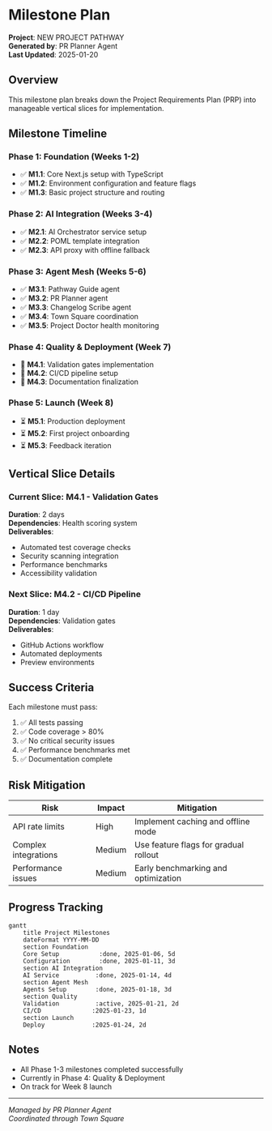# Milestone Plan

**Project**: NEW PROJECT PATHWAY  
**Generated by**: PR Planner Agent  
**Last Updated**: 2025-01-20

## Overview

This milestone plan breaks down the Project Requirements Plan (PRP) into manageable vertical slices for implementation.

## Milestone Timeline

### Phase 1: Foundation (Weeks 1-2)
- ✅ **M1.1**: Core Next.js setup with TypeScript
- ✅ **M1.2**: Environment configuration and feature flags
- ✅ **M1.3**: Basic project structure and routing

### Phase 2: AI Integration (Weeks 3-4)
- ✅ **M2.1**: AI Orchestrator service setup
- ✅ **M2.2**: POML template integration
- ✅ **M2.3**: API proxy with offline fallback

### Phase 3: Agent Mesh (Weeks 5-6)
- ✅ **M3.1**: Pathway Guide agent
- ✅ **M3.2**: PR Planner agent
- ✅ **M3.3**: Changelog Scribe agent
- ✅ **M3.4**: Town Square coordination
- ✅ **M3.5**: Project Doctor health monitoring

### Phase 4: Quality & Deployment (Week 7)
- 🔄 **M4.1**: Validation gates implementation
- 🔄 **M4.2**: CI/CD pipeline setup
- 🔄 **M4.3**: Documentation finalization

### Phase 5: Launch (Week 8)
- ⏳ **M5.1**: Production deployment
- ⏳ **M5.2**: First project onboarding
- ⏳ **M5.3**: Feedback iteration

## Vertical Slice Details

### Current Slice: M4.1 - Validation Gates
**Duration**: 2 days  
**Dependencies**: Health scoring system  
**Deliverables**:
- Automated test coverage checks
- Security scanning integration
- Performance benchmarks
- Accessibility validation

### Next Slice: M4.2 - CI/CD Pipeline
**Duration**: 1 day  
**Dependencies**: Validation gates  
**Deliverables**:
- GitHub Actions workflow
- Automated deployments
- Preview environments

## Success Criteria

Each milestone must pass:
1. ✅ All tests passing
2. ✅ Code coverage > 80%
3. ✅ No critical security issues
4. ✅ Performance benchmarks met
5. ✅ Documentation complete

## Risk Mitigation

| Risk | Impact | Mitigation |
|------|--------|------------|
| API rate limits | High | Implement caching and offline mode |
| Complex integrations | Medium | Use feature flags for gradual rollout |
| Performance issues | Medium | Early benchmarking and optimization |

## Progress Tracking

```mermaid
gantt
    title Project Milestones
    dateFormat YYYY-MM-DD
    section Foundation
    Core Setup           :done, 2025-01-06, 5d
    Configuration        :done, 2025-01-11, 3d
    section AI Integration
    AI Service          :done, 2025-01-14, 4d
    section Agent Mesh
    Agents Setup        :done, 2025-01-18, 3d
    section Quality
    Validation          :active, 2025-01-21, 2d
    CI/CD              :2025-01-23, 1d
    section Launch
    Deploy             :2025-01-24, 2d
```

## Notes

- All Phase 1-3 milestones completed successfully
- Currently in Phase 4: Quality & Deployment
- On track for Week 8 launch

---

*Managed by PR Planner Agent*  
*Coordinated through Town Square*